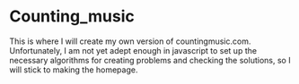 # Counting_music
This is where I will create my own version of countingmusic.com. Unfortunately, I am not yet adept enough in javascript to set up the necessary algorithms for creating problems and checking the solutions, so I will stick to making the homepage.

